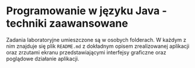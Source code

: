 # Programowanie w języku Java - techniki zaawansowane

Zadania laboratoryjne umieszczone są w osobych folderach. W każdym z nim znajduje się plik ```README.md``` z dokładnym opisem zrealizowanej
aplikacji oraz zrzutami ekranu przedstawiającymi interfejsy graficzne oraz poglądowe działanie aplikacji.